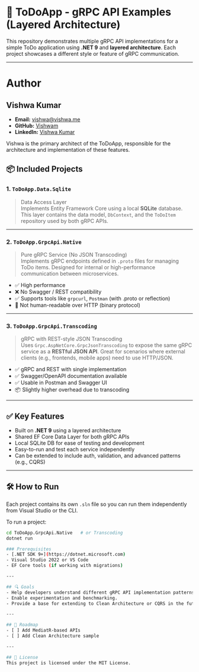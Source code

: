 # 🧩 ToDoApp - gRPC API Examples (Layered Architecture)

This repository demonstrates multiple gRPC API implementations for a simple ToDo application using **.NET 9** and **layered architecture**. Each project showcases a different style or feature of gRPC communication.

---

# Author

## Vishwa Kumar
- **Email:** vishwa@vishwa.me
- **GitHub:** [Vishwam](https://github.com/vishwamkumar)
- **LinkedIn:** [Vishwa Kumar](https://www.linkedin.com/in/vishwamohan)

Vishwa is the primary architect of the ToDoApp, responsible for the architecture and implementation of these features.


## 📦 Included Projects

### 1. `ToDoApp.Data.Sqlite`
> Data Access Layer  
Implements Entity Framework Core using a local **SQLite** database. This layer contains the data model, `DbContext`, and the `ToDoItem` repository used by both gRPC APIs.

---

### 2. `ToDoApp.GrpcApi.Native`
> Pure gRPC Service (No JSON Transcoding)  
Implements gRPC endpoints defined in `.proto` files for managing ToDo items. Designed for internal or high-performance communication between microservices.

- ✅ High performance
- ❌ No Swagger / REST compatibility
- ✅ Supports tools like `grpcurl`, `Postman` (with .proto or reflection)
- 🚫 Not human-readable over HTTP (binary protocol)

---

### 3. `ToDoApp.GrpcApi.Transcoding`
> gRPC with REST-style JSON Transcoding  
Uses `Grpc.AspNetCore.GrpcJsonTranscoding` to expose the same gRPC service as a **RESTful JSON API**. Great for scenarios where external clients (e.g., frontends, mobile apps) need to use HTTP/JSON.

- ✅ gRPC and REST with single implementation
- ✅ Swagger/OpenAPI documentation available
- ✅ Usable in Postman and Swagger UI
- 📦 Slightly higher overhead due to transcoding

---

## ✅ Key Features

- Built on **.NET 9** using a layered architecture
- Shared EF Core Data Layer for both gRPC APIs
- Local SQLite DB for ease of testing and development
- Easy-to-run and test each service independently
- Can be extended to include auth, validation, and advanced patterns (e.g., CQRS)

---

## 🛠️ How to Run

Each project contains its own `.sln` file so you can run them independently from Visual Studio or the CLI.

To run a project:
```bash
cd ToDoApp.GrpcApi.Native   # or Transcoding
dotnet run

### Prerequisites
- [.NET SDK 9+](https://dotnet.microsoft.com)
- Visual Studio 2022 or VS Code
- EF Core tools (if working with migrations)

---

## 🔍 Goals
- Help developers understand different gRPC API implementation patterns.
- Enable experimentation and benchmarking.
- Provide a base for extending to Clean Architecture or CQRS in the future.

---

## 📌 Roadmap
- [ ] Add MediatR-based APIs
- [ ] Add Clean Architecture sample

---

## 📄 License
This project is licensed under the MIT License.
